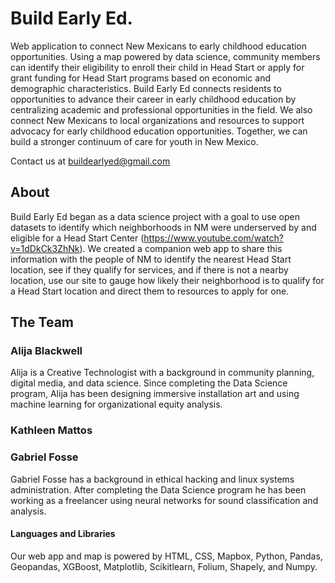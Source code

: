 # Build Early Ed.
Web application to connect New Mexicans to early childhood education opportunities. Using a map powered by data science, community members can identify their eligibility to enroll their child in Head Start or apply for grant funding for Head Start programs based on economic and demographic characteristics. Build Early Ed connects residents to opportunities to advance their career in early childhood education by centralizing academic and professional opportunities in the field. We also connect New Mexicans to local organizations and resources to support advocacy for early childhood education opportunities. Together, we can build a stronger continuum of care for youth in New Mexico.

Contact us at buildearlyed@gmail.com

## About
Build Early Ed began as a data science project with a goal to use open datasets to identify which neighborhoods in NM were underserved by and eligible for a Head Start Center (https://www.youtube.com/watch?v=1dDkCk3ZhNk). We created a companion web app to share this information with the people of NM to identify the nearest Head Start location,  see if they qualify for services, and if there is not a nearby location, use our site to gauge how likely their neighborhood is to qualify for a Head Start location and direct them to resources to apply for one.

## The Team

### Alija Blackwell
Alija is a Creative Technologist with a background in community planning, digital media, and data science. Since completing the Data Science program, Alija has been designing immersive installation art and using machine learning for organizational equity analysis.

### Kathleen Mattos

### Gabriel Fosse
Gabriel Fosse has a background in ethical hacking and linux systems administration. After completing the Data Science program he has been working as a freelancer using neural networks for sound classification and analysis.

#### Languages and Libraries
Our web app and map is powered by HTML, CSS, Mapbox, Python, Pandas, Geopandas, XGBoost, Matplotlib, Scikitlearn, Folium, Shapely, and Numpy. 


